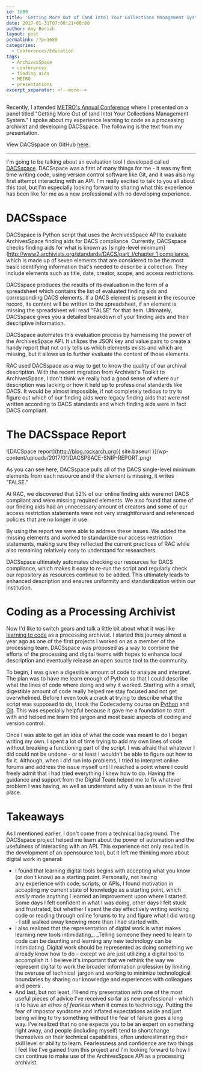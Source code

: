 ```yaml
---
id: 1689
title: 'Getting More Out of (and Into) Your Collections Management System: DACSspace'
date: 2017-01-31T07:00:21+00:00
author: Amy Berish
layout: post
permalink: /?p=1689
categories:
  - Conferences/Education
tags:
  - ArchivesSpace
  - conferences
  - finding aids
  - METRO
  - presentations
excerpt_separator: <!--more-->
---
```

Recently, I attended [METRO's Annual Conference](http://metro.org/events/794/) where I presented on a panel titled "Getting More Out of (and Into) Your Collections Management System." I spoke about my experience learning to code as a processing archivist and developing DACSspace. The following is the text from my presentation.<!--more-->

View DACSspace on GitHub [here](https://github.com/RockefellerArchiveCenter/DACSspace).

* * *

I'm going to be talking about an evaluation tool I developed called [DACSspace](http://blog.rockarch.org/?p=1581). DACSspace was a first of many things for me - it was my first time writing code, using version control software like Git, and it was also my first attempt interacting with an API. I'm really excited to talk to you all about this tool, but I'm especially looking forward to sharing what this experience has been like for me as a new professional with no developing experience.

# DACSspace

DACSspace is Python script that uses the ArchivesSpace API to evaluate ArchivesSpace finding aids for DACS compliance. Currently, DACSspace checks finding aids for what is known as [single-level minimum](http://www2.archivists.org/standards/DACS/part_I/chapter_1 compliance, which is made up of seven elements that are considered to be the most basic identifying information that's needed to describe a collection. They include elements such as title, date, creator, scope, and access restrictions.

DACSspace produces the results of its evaluation in the form of a spreadsheet which contains the list of evaluated finding aids and corresponding DACS elements. If a DACS element is present in the resource record, its content will be written to the spreadsheet, if an element is missing the spreadsheet will read "FALSE" for that item. Ultimately, DACSspace gives you a detailed breakdown of your finding aids and their descriptive information.

DACSspace automates this evaluation process by harnessing the power of the ArchivesSpace API. It utilizes the JSON key and value pairs to create a handy report that not only tells us which elements exists and which are missing, but it allows us to further evaluate the content of those elements.

RAC used DACSspace as a way to get to know the quality of our archival description. With the recent migration from Archivist's Toolkit to ArchivesSpace, I don't think we really had a good sense of where our description was lacking or how it held up to professional standards like DACS. It would be almost impossible, if not completely tedious to try to figure out which of our finding aids were legacy finding aids that were <em>not</em> written according to DACS standards and which finding aids were in fact DACS compliant.

# The DACSspace Report

![DACSpace report](http://blog.rockarch.org{{ site.baseurl }}/wp-content/uploads/2017/01/DACSPSACE-SNIP-REPORT.png)

As you can see here, DACSspace pulls all of the DACS single-level minimum elements from each resource and if the element is missing, it writes "FALSE."

At RAC, we discovered that 52% of our online finding aids were not DACS compliant and were missing required elements. We also found that some of our finding aids had an unnecessary amount of creators and some of our access restriction statements were not very straightforward and referenced policies that are no longer in use.

By using the report we were able to address these issues. We added the missing elements and worked to standardize our access restriction statements, making sure they reflected the current practices of RAC while also remaining relatively easy to understand for researchers.

DACSspace ultimately automates checking our resources for DACS compliance, which makes it easy to re-run the script and regularly check our repository as resources continue to be added. This ultimately leads to enhanced description and ensures uniformity and standardization within our institution.

# Coding as a Processing Archivist

Now I'd like to switch gears and talk a little bit about what it was like [learning to code](http://blog.rockarch.org/?p=1483) as a processing archivist. I started this journey almost a year ago as one of the first projects I worked on as a member of the processing team. DACSspace was proposed as a way to combine the efforts of the processing and digital teams with hopes to enhance local description and eventually release an open source tool to the community.

To begin, I was given a digestible amount of code to analyze and interpret. The plan was to have me learn enough of Python so that I could describe what the lines of code where doing and why it worked. Starting with a small, digestible amount of code really helped me stay focused and not get overwhelmed. Before I even took a crack at trying to describe what the script was supposed to do, I took the Codecademy course on [Python](https://www.codecademy.com/learn/python) and [Git](https://www.codecademy.com/learn/learn-git). This was especially helpful because it gave me a foundation to start with and helped me learn the jargon and most basic aspects of coding and version control.

Once I was able to get an idea of what the code was meant to do I began writing my own. I spent a lot of time trying to add my own lines of code without breaking a functioning part of the script. I was afraid that whatever I did could not be undone - or at least I wouldn't be able to figure out how to fix it. Although, when I _did_ run into problems, I tried to interpret online forums and address the issue myself until I reached a point where I could freely admit that I had tried everything I knew how to do. Having the guidance and support from the Digital Team helped me to fix whatever problem I was having, as well as understand why it was an issue in the first place.

# Takeaways

As I mentioned earlier, I don't come from a technical background. The DACSspace project helped me learn about the power of automation and the usefulness of interacting with an API. This experience not only resulted in the development of an opensource tool, but it left me thinking more about digital work in general:

* I found that learning digital tools begins with accepting what you know (or don't know) as a starting point. Personally, not having any experience with code, scripts, or APIs, I found motivation in accepting my current state of knowledge as a starting point, which _easily_ made anything I learned an improvement upon where I started. Some days I felt confident in what I was doing, other days I felt stuck and frustrated, but whether I spent the day effectively writing working code or reading through online forums to try and figure what I did wrong - I still walked away knowing more than I had started with.
* I also realized that the representation of digital work is what makes learning new tools intimidating_. _Telling someone they need to learn to code can be daunting and learning any new technology can be intimidating. Digital work should be represented as doing something we already know how to do – except we are just utilizing a digital tool to accomplish it. I believe it's important that we rethink the way we represent digital to work the broader information profession by limiting the overuse of technical  jargon and working to minimize technological boundaries by sharing our knowledge and experiences with colleagues and peers .
* And last, but not least, I'll end my presentation with one of the most useful pieces of advice I've received so far as new professional - which is to have an _ethos of fearless_ when it comes to technology. Putting the fear of impostor syndrome and inflated expectations aside and just being willing to try something without the fear of failure goes a long way. I've realized that no one expects you to be an expert on something right away, and people (including myself) tend to shortchange themselves on their technical capabilities, often underestimating their skill level or ability to learn. Fearlessness and confidence are two things I feel like I've gained from this project and I'm looking forward to how I can continue to make use of the ArchivesSpace API as a processing archivist.
